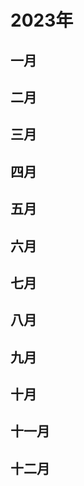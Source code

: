 <style>
.theme-default-content img {
    max-width: 20%;
}
</style>


# 2023年


## 一月
## 二月
## 三月
## 四月
## 五月
## 六月
## 七月
## 八月
## 九月
## 十月
## 十一月
## 十二月
